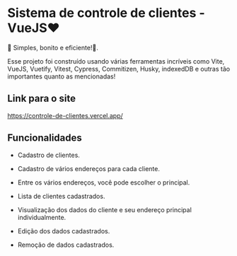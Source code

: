 # Sistema de controle de clientes - VueJS❤️

🎉 Simples, bonito e eficiente!🎉.

Esse projeto foi construído usando várias ferramentas incríveis como
Vite, VueJS, Vuetify, Vitest, Cypress, Commitizen, Husky, indexedDB
e outras tão importantes quanto as mencionadas!

## Link para o site

https://controle-de-clientes.vercel.app/

## Funcionalidades

- Cadastro de clientes.

- Cadastro de vários endereços para cada cliente.

- Entre os vários endereços, você pode escolher o principal.

- Lista de clientes cadastrados.

- Visualização dos dados do cliente e seu endereço principal individualmente.

- Edição dos dados cadastrados.

- Remoção de dados cadastrados.
